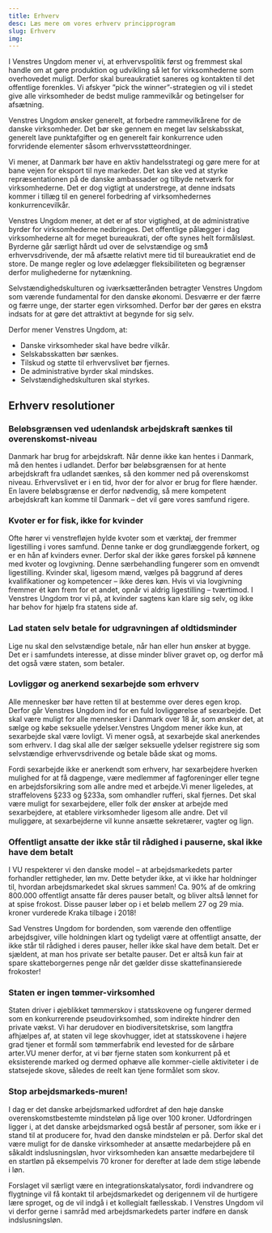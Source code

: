 ```yaml
---
title: Erhverv
desc: Læs mere om vores erhverv principprogram
slug: Erhverv
img: 
---
```


I Venstres Ungdom mener vi, at erhvervspolitik først og fremmest skal handle om at gøre produktion og udvikling så let for virksomhederne som overhovedet muligt. Derfor skal bureaukratiet saneres og kontakten til det offentlige forenkles. Vi afskyer ”pick the winner”-strategien og vil i stedet give alle virksomheder de bedst mulige rammevilkår og betingelser for afsætning.

Venstres Ungdom ønsker generelt, at forbedre rammevilkårene for de danske virksomheder. Det bør ske gennem en meget lav selskabsskat, generelt lave punktafgifter og en generelt fair konkurrence uden forvridende elementer såsom erhvervsstøtteordninger.

Vi mener, at Danmark bør have en aktiv handelsstrategi og gøre mere for at bane vejen for eksport til nye markeder. Det kan ske ved at styrke repræsentationen på de danske ambassader og tilbyde netværk for virksomhederne. Det er dog vigtigt at understrege, at denne indsats kommer i tillæg til en generel forbedring af virksomhedernes konkurrencevilkår.

Venstres Ungdom mener, at det er af stor vigtighed, at de administrative byrder for virksomhederne nedbringes. Det offentlige pålægger i dag virksomhederne alt for meget bureaukrati, der ofte synes helt formålsløst. Byrderne går særligt hårdt ud over de selvstændige og små̊ erhvervsdrivende, der må afsætte relativt mere tid til bureaukratiet end de store. De mange regler og love ødelægger fleksibiliteten og begrænser derfor mulighederne for nytænkning.

Selvstændighedskulturen og iværksætterånden betragter Venstres Ungdom som værende fundamental for den danske økonomi. Desværre er der færre og færre unge, der starter egen virksomhed. Derfor bør der gøres en ekstra indsats for at gøre det attraktivt at begynde for sig selv.

Derfor mener Venstres Ungdom, at:

- Danske virksomheder skal have bedre vilkår.
- Selskabsskatten bør sænkes.
- Tilskud og støtte til erhvervslivet bør fjernes.
- De administrative byrder skal mindskes.
- Selvstændighedskulturen skal styrkes.

## Erhverv resolutioner

### Beløbsgrænsen ved udenlandsk arbejdskraft sænkes til overenskomst-niveau

Danmark har brug for arbejdskraft. Når denne ikke kan hentes i Danmark, må den hentes i udlandet. Derfor bør beløbsgrænsen for at hente arbejdskraft fra udlandet sænkes, så den kommer ned på overenskomst niveau. Erhvervslivet er i en tid, hvor der for alvor er brug for flere hænder. En lavere beløbsgrænse er derfor nødvendig, så mere kompetent arbejdskraft kan komme til Danmark – det vil gøre vores samfund rigere.

### Kvoter er for fisk, ikke for kvinder

Ofte hører vi venstrefløjen hylde kvoter som et værktøj, der fremmer ligestilling i vores samfund. Denne tanke er dog grundlæggende forkert, og er en hån af kvinders evner. Derfor skal der ikke gøres forskel på kønnene med kvoter og lovgivning. Denne særbehandling fungerer som en omvendt ligestilling. Kvinder skal, ligesom mænd, vælges på baggrund af deres kvalifikationer og kompetencer – ikke deres køn. Hvis vi via lovgivning fremmer ét køn frem for et andet, opnår vi aldrig ligestilling – tværtimod. I Venstres Ungdom tror vi på, at kvinder sagtens kan klare sig selv, og ikke har behov for hjælp fra statens side af.

### Lad staten selv betale for udgravningen af oldtidsminder

Lige nu skal den selvstændige betale, når han eller hun ønsker at bygge. Det er i samfundets interesse, at disse minder bliver gravet op, og derfor må det også være staten, som betaler.

### Lovliggør og anerkend sexarbejde som erhverv

Alle mennesker bør have retten til at bestemme over deres egen krop. Derfor går Venstres Ungdom ind for en fuld lovliggørelse af sexarbejde. Det skal være muligt for alle mennesker i Danmark over 18 år, som ønsker det, at sælge og købe seksuelle ydelser.Venstres Ungdom mener ikke kun, at sexarbejde skal være lovligt. Vi mener også, at sexarbejde skal anerkendes som erhverv. I dag skal alle der sælger seksuelle ydelser registrere sig som selvstændige erhvervsdrivende og betale både skat og moms. 

Fordi sexarbejde ikke er anerkendt som erhverv, har sexarbejdere hverken mulighed for at få dagpenge, være medlemmer af fagforeninger eller tegne en arbejdsforsikring som alle andre med et arbejde.Vi mener ligeledes, at straffelovens §233 og §233a, som omhandler rufferi, skal fjernes. Det skal være muligt for sexarbejdere, eller folk der ønsker at arbejde med sexarbejdere, at etablere virksomheder ligesom alle andre. Det vil muliggøre, at sexarbejderne vil kunne ansætte sekretærer, vagter og lign.

### Offentligt ansatte der ikke står til rådighed i pauserne, skal ikke have dem betalt

I VU respekterer vi den danske model – at arbejdsmarkedets parter forhandler rettigheder, løn mv. Dette betyder ikke, at vi ikke har holdninger til, hvordan arbejdsmarkedet skal skrues sammen! Ca. 90% af de omkring 800.000 offentligt ansatte får deres pauser betalt, og bliver altså lønnet for at spise frokost. Disse pauser løber op i et beløb mellem 27 og 29 mia. kroner vurderede Kraka tilbage i 2018!

Sad Venstres Ungdom for bordenden, som værende den offentlige arbejdsgiver, ville holdningen klart og tydeligt være at offentligt ansatte, der ikke står til rådighed i deres pauser, heller ikke skal have dem betalt. Det er sjældent, at man hos private ser betalte pauser. Det er altså kun fair at spare skatteborgernes penge når det gælder disse skattefinansierede frokoster!

### Staten er ingen tømmer-virksomhed

Staten driver i øjeblikket tømmerskov i statsskovene og fungerer dermed som en konkurrerende pseudovirksomhed, som indirekte hindrer den private vækst. Vi har derudover en biodiversitetskrise, som langtfra afhjælpes af, at staten vil lege skovhugger, idet at statsskovene i højere grad tjener et formål som tømmerfabrik end levested for de sårbare arter.VU mener derfor, at vi bør fjerne staten som konkurrent på et eksisterende marked og dermed ophæve alle kommer-cielle aktiviteter i de statsejede skove, således de reelt kan tjene formålet som skov.

### Stop arbejdsmarkeds-muren!

I dag er det danske arbejdsmarked udfordret af den høje danske overenskomstbestemte mindsteløn på lige over 100 kroner. Udfordringen ligger i, at det danske arbejdsmarked også består af personer, som ikke er i stand til at producere for, hvad den danske mindsteløn er på. Derfor skal det være muligt for de danske virksomheder at ansætte medarbejdere på en såkaldt indslusningsløn, hvor virksomheden kan ansætte medarbejdere til en startløn på eksempelvis 70 kroner for derefter at lade dem stige løbende i løn. 

Forslaget vil særligt være en integrationskatalysator, fordi indvandrere og flygtninge vil få kontakt til arbejdsmarkedet og derigennem vil de hurtigere lære sproget, og de vil indgå i et kollegialt fællesskab. I Venstres Ungdom vil vi derfor gerne i samråd med arbejdsmarkedets parter indføre en dansk indslusningsløn.